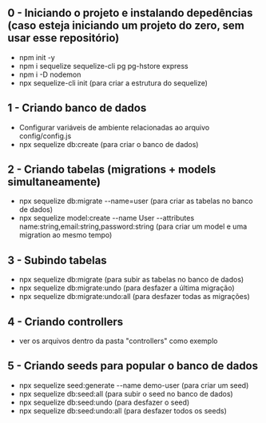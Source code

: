 ## 0 - Iniciando o projeto e instalando depedências (caso esteja iniciando um projeto do zero, sem usar esse repositório)

- npm init -y
- npm i sequelize sequelize-cli pg pg-hstore express
- npm i -D nodemon
- npx sequelize-cli init (para criar a estrutura do sequelize)

## 1 - Criando banco de dados

- Configurar variáveis de ambiente relacionadas ao arquivo config/config.js
- npx sequelize db:create (para criar o banco de dados)

## 2 - Criando tabelas (migrations + models simultaneamente)

- npx sequelize db:migrate --name=user (para criar as tabelas no banco de dados)
- npx sequelize model:create --name User --attributes name:string,email:string,password:string (para criar um model e uma
  migration ao mesmo tempo)

## 3 - Subindo tabelas

- npx sequelize db:migrate (para subir as tabelas no banco de dados)
- npx sequelize db:migrate:undo (para desfazer a última migração)
- npx sequelize db:migrate:undo:all (para desfazer todas as migrações)

## 4 - Criando controllers

- ver os arquivos dentro da pasta "controllers" como exemplo

## 5 - Criando seeds para popular o banco de dados

- npx sequelize seed:generate --name demo-user (para criar um seed)
- npx sequelize db:seed:all (para subir o seed no banco de dados)
- npx sequelize db:seed:undo (para desfazer o seed)
- npx sequelize db:seed:undo:all (para desfazer todos os seeds)
